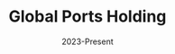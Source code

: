 ---
#preview
title: Global Ports Holding
image: /images/Portfolio/Global Ports Holding/Hero-min.webp
category: Social Media Management
date: 2023-Present

#params
layout: "five"

#full details
introTitle: Global Ports <span class="mil-thin">Holding</span>
fullImage: /images/Portfolio/Global Ports Holding/Hero-min.webp
details:
    - label: "Client:"
      value: "Global Ports Holding"

    - label: "Service:"
      value: "Social Media Management"

    - label: "Date:"
      value: "2023-Present"

gallery: 
    enabled: 1
    items:
        - image: /images/Portfolio/Global Ports Holding/1-5-min.webp
          alt: "Global Ports Social Media Strategy"

        - image: /images/Portfolio/Global Ports Holding/2-5-min.webp
          alt: "Global Ports Creative Content"

        - image: /images/Portfolio/Global Ports Holding/3-5-min.webp
          alt: "Global Ports Digital Communication"
        
        - image: /images/Portfolio/Global Ports Holding/4-5-min.webp
          alt: "Global Ports Brand Identity"

        - image: /images/Portfolio/Global Ports Holding/5-5-min.webp
          alt: "Global Ports Cruise Marketing"

description:
    enabled: 1
    title: Global vision, local presence, digital unity!
    content: "
        <p>For Global Ports Holding, we delivered full-spectrum digital communication services—ranging from social media management and community engagement to creative design and strategic content production. Our work supports their global footprint by ensuring a cohesive visual and verbal identity across all platforms, aligning with the company's position as the world's leading cruise port operator.</p>
    "

gallery2: 
    enabled: 1
    items:
        - image: /images/Portfolio/Global Ports Holding/LowerPhoto-min.webp
          alt: "Global Ports Campaign Results"
---